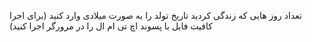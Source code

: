 تعداد روز هایی که زندگی کردید
تاریخ تولد را به صورت میلادی وارد کنید
(برای اجرا کافیت فایل با پسوند اچ تی ام ال را در مرورگر اجرا کنید)

